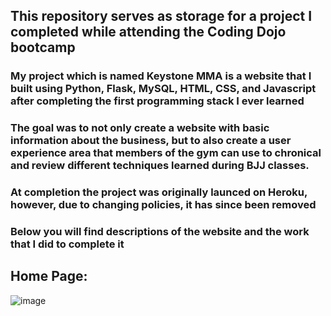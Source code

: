 ## This repository serves as storage for a project I completed while attending the Coding Dojo bootcamp
### My project which is named Keystone MMA is a website that I built using Python, Flask, MySQL, HTML, CSS, and Javascript after completing the first programming stack I ever learned
### The goal was to not only create a website with basic information about the business, but to also create a user experience area that members of the gym can use to chronical and review different techniques learned during BJJ classes. 
### At completion the project was originally launced on Heroku, however, due to changing policies, it has since been removed
### Below you will find descriptions of the website and the work that I did to complete it

## Home Page:
![image](https://user-images.githubusercontent.com/107221772/194883875-eee6de55-bcff-4f75-8d17-131eb7ee3bb0.png)

